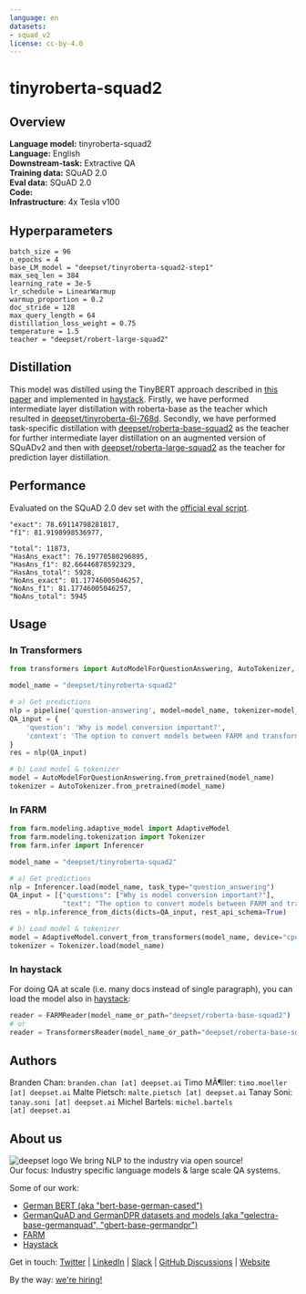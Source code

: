 ```yaml
---
language: en
datasets:
- squad_v2
license: cc-by-4.0
---
```


# tinyroberta-squad2

## Overview
**Language model:** tinyroberta-squad2  
**Language:** English  
**Downstream-task:** Extractive QA  
**Training data:** SQuAD 2.0  
**Eval data:** SQuAD 2.0  
**Code:**  
**Infrastructure**: 4x Tesla v100

## Hyperparameters

```
batch_size = 96
n_epochs = 4
base_LM_model = "deepset/tinyroberta-squad2-step1"
max_seq_len = 384
learning_rate = 3e-5
lr_schedule = LinearWarmup
warmup_proportion = 0.2
doc_stride = 128
max_query_length = 64
distillation_loss_weight = 0.75
temperature = 1.5
teacher = "deepset/robert-large-squad2"
``` 

## Distillation
This model was distilled using the TinyBERT approach described in [this paper](https://arxiv.org/pdf/1909.10351.pdf) and implemented in [haystack](https://github.com/deepset-ai/haystack).
Firstly, we have performed intermediate layer distillation with roberta-base as the teacher which resulted in [deepset/tinyroberta-6l-768d](https://huggingface.co/deepset/tinyroberta-6l-768d).
Secondly, we have performed task-specific distillation with [deepset/roberta-base-squad2](https://huggingface.co/deepset/roberta-base-squad2) as the teacher for further intermediate layer distillation on an augmented version of SQuADv2 and then with [deepset/roberta-large-squad2](https://huggingface.co/deepset/roberta-large-squad2) as the teacher for prediction layer distillation. 

## Performance
Evaluated on the SQuAD 2.0 dev set with the [official eval script](https://worksheets.codalab.org/rest/bundles/0x6b567e1cf2e041ec80d7098f031c5c9e/contents/blob/).

```
"exact": 78.69114798281817,
"f1": 81.9198998536977,

"total": 11873,
"HasAns_exact": 76.19770580296895,
"HasAns_f1": 82.66446878592329,
"HasAns_total": 5928,
"NoAns_exact": 81.17746005046257,
"NoAns_f1": 81.17746005046257,
"NoAns_total": 5945
```

## Usage

### In Transformers
```python
from transformers import AutoModelForQuestionAnswering, AutoTokenizer, pipeline

model_name = "deepset/tinyroberta-squad2"

# a) Get predictions
nlp = pipeline('question-answering', model=model_name, tokenizer=model_name)
QA_input = {
    'question': 'Why is model conversion important?',
    'context': 'The option to convert models between FARM and transformers gives freedom to the user and let people easily switch between frameworks.'
}
res = nlp(QA_input)

# b) Load model & tokenizer
model = AutoModelForQuestionAnswering.from_pretrained(model_name)
tokenizer = AutoTokenizer.from_pretrained(model_name)
```

### In FARM

```python
from farm.modeling.adaptive_model import AdaptiveModel
from farm.modeling.tokenization import Tokenizer
from farm.infer import Inferencer

model_name = "deepset/tinyroberta-squad2"

# a) Get predictions
nlp = Inferencer.load(model_name, task_type="question_answering")
QA_input = [{"questions": ["Why is model conversion important?"],
             "text": "The option to convert models between FARM and transformers gives freedom to the user and let people easily switch between frameworks."}]
res = nlp.inference_from_dicts(dicts=QA_input, rest_api_schema=True)

# b) Load model & tokenizer
model = AdaptiveModel.convert_from_transformers(model_name, device="cpu", task_type="question_answering")
tokenizer = Tokenizer.load(model_name)
```

### In haystack
For doing QA at scale (i.e. many docs instead of single paragraph), you can load the model also in [haystack](https://github.com/deepset-ai/haystack/):
```python
reader = FARMReader(model_name_or_path="deepset/roberta-base-squad2")
# or 
reader = TransformersReader(model_name_or_path="deepset/roberta-base-squad2",tokenizer="deepset/roberta-base-squad2")
```


## Authors
Branden Chan: `branden.chan [at] deepset.ai`
Timo MÃ¶ller: `timo.moeller [at] deepset.ai`
Malte Pietsch: `malte.pietsch [at] deepset.ai`
Tanay Soni: `tanay.soni [at] deepset.ai`
Michel Bartels: `michel.bartels [at] deepset.ai`

## About us
![deepset logo](https://workablehr.s3.amazonaws.com/uploads/account/logo/476306/logo)
We bring NLP to the industry via open source!  
Our focus: Industry specific language models & large scale QA systems.  
  
Some of our work: 
- [German BERT (aka "bert-base-german-cased")](https://deepset.ai/german-bert)
- [GermanQuAD and GermanDPR datasets and models (aka "gelectra-base-germanquad", "gbert-base-germandpr")](https://deepset.ai/germanquad)
- [FARM](https://github.com/deepset-ai/FARM)
- [Haystack](https://github.com/deepset-ai/haystack/)

Get in touch:
[Twitter](https://twitter.com/deepset_ai) | [LinkedIn](https://www.linkedin.com/company/deepset-ai/) | [Slack](https://haystack.deepset.ai/community/join) | [GitHub Discussions](https://github.com/deepset-ai/haystack/discussions) | [Website](https://deepset.ai)

By the way: [we're hiring!](http://www.deepset.ai/jobs) 